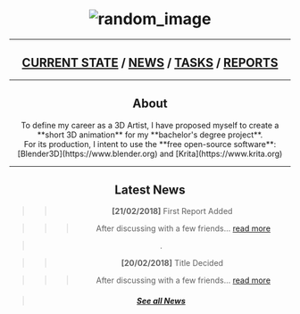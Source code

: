 # <center> ![random_image](https://www.newton.ac.uk/files/covers/968361.jpg)</center>

---

## <center> [CURRENT STATE](current.html) / [NEWS](news/news.html) / [TASKS](tasks.html) / [REPORTS](reports.html) </center>

---
## <center> About </center>

<center>To define my career as a 3D Artist, I have proposed myself to create a **short 3D animation** for my **bachelor's degree project**.
<center>For its production, I intent to use the **free open-source software**:
<center>  [Blender3D](https://www.blender.org) and [Krita](https://www.krita.org)

---
## <center> Latest News

>> **[21/02/2018]** First Report Added

>>> After discussing with a few friends... [read more](news/first_report_added.html)

> .

>> **[20/02/2018]** Title Decided


>>> After discussing with a few friends... [read more](news/title_decided.html)

> ##### [See all News](news.html)
